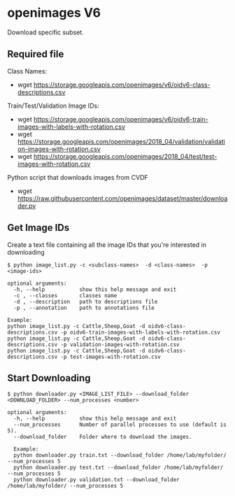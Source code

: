 # openimages V6
Download specific subset.

## Required file
Class Names:
* wget https://storage.googleapis.com/openimages/v6/oidv6-class-descriptions.csv

Train/Test/Validation Image IDs:
* wget https://storage.googleapis.com/openimages/v6/oidv6-train-images-with-labels-with-rotation.csv
* wget https://storage.googleapis.com/openimages/2018_04/validation/validation-images-with-rotation.csv
* wget https://storage.googleapis.com/openimages/2018_04/test/test-images-with-rotation.csv

Python script that downloads images from CVDF
* wget https://raw.githubusercontent.com/openimages/dataset/master/downloader.py

## Get Image IDs
Create a text file containing all the image IDs that you're interested in downloading
```
$ python image_list.py -c <subclass-names>  -d <class-names>  -p <image-ids>

optional arguments:
  -h, --help           show this help message and exit
  -c , --classes       classes name
  -d , --description   path to descriptions file
  -p , --annotation    path to annotations file

Example:
python image_list.py -c Cattle,Sheep,Goat -d oidv6-class-descriptions.csv -p oidv6-train-images-with-labels-with-rotation.csv
python image_list.py -c Cattle,Sheep,Goat -d oidv6-class-descriptions.csv -p validation-images-with-rotation.csv
python image_list.py -c Cattle,Sheep,Goat -d oidv6-class-descriptions.csv -p test-images-with-rotation.csv
```
## Start Downloading
```
$ python downloader.py <IMAGE_LIST_FILE> --download_folder <DOWNLOAD_FOLDER> --num_processes <number>

optional arguments:
  -h, --help           show this help message and exit
  --num_processes      Number of parallel processes to use (default is 5).
  --download_folder    Folder where to download the images.
  
  Example:
  python downloader.py train.txt --download_folder /home/lab/myfolder/ --num_processes 5
  python downloader.py test.txt --download_folder /home/lab/myfolder/ --num_processes 5
  python downloader.py validation.txt --download_folder /home/lab/myfolder/ --num_processes 5
```

